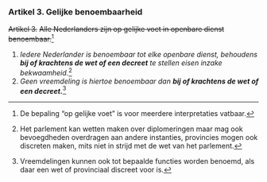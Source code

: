 ### Artikel 3. Gelijke benoembaarheid
~~Artikel 3.~~
~~Alle Nederlanders zijn op gelijke voet in openbare dienst benoembaar.~~[^1]

1. *Iedere Nederlander is benoembaar tot elke openbare dienst, behoudens **bij of krachtens de wet of een decreet** te stellen eisen inzake bekwaamheid.*[^2]
2. *Geen vreemdeling is hiertoe benoembaar dan **bij of krachtens de wet of een decreet.***[^3]

[^1]: De bepaling “op gelijke voet” is voor meerdere interpretaties vatbaar.
[^3]: Vreemdelingen kunnen ook tot bepaalde functies worden benoemd, als daar een wet of provinciaal discreet voor is. 
[^2]: Het parlement kan wetten maken over diplomeringen maar mag ook bevoegdheden overdragen aan andere instanties, provincies mogen ook discreten maken, mits niet in strijd met de wet van het parlement.
